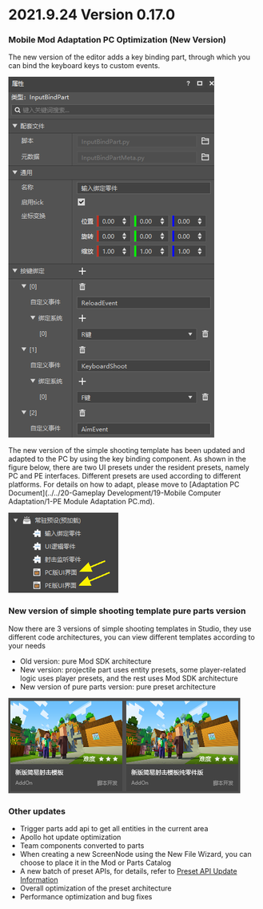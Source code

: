 # 2021.9.24 Version 0.17.0 

### Mobile Mod Adaptation PC Optimization (New Version) 

The new version of the editor adds a key binding part, through which you can bind the keyboard keys to custom events. 

![image-20210923151850909](./images/image-20210923151850909.png) 

The new version of the simple shooting template has been updated and adapted to the PC by using the key binding component. As shown in the figure below, there are two UI presets under the resident presets, namely PC and PE interfaces. Different presets are used according to different platforms. For details on how to adapt, please move to [Adaptation PC Document](../../20-Gameplay Development/19-Mobile Computer Adaptation/1-PE Module Adaptation PC.md). 

![image-20210923153559096](./images/image-20210923153559096.png) 

### New version of simple shooting template pure parts version 

Now there are 3 versions of simple shooting templates in Studio, they use different code architectures, you can view different templates according to your needs 

- Old version: pure Mod SDK architecture 
- New version: projectile part uses entity presets, some player-related logic uses player presets, and the rest uses Mod SDK architecture 
- New version of pure parts version: pure preset architecture 

![image-20210923152103699](./images/image-20210923152103699.png) 

### Other updates 

- Trigger parts add api to get all entities in the current area 
- Apollo hot update optimization 
- Team components converted to parts 
- When creating a new ScreenNode using the New File Wizard, you can choose to place it in the Mod or Parts Catalog 
- A new batch of preset APIs, for details, refer to <a href="../../../mcdocs/3-PresetAPI/Update Information/1.24.0.html" rel="noopenner"> Preset API Update Information </a> 
- Overall optimization of the preset architecture 
- Performance optimization and bug fixes 
